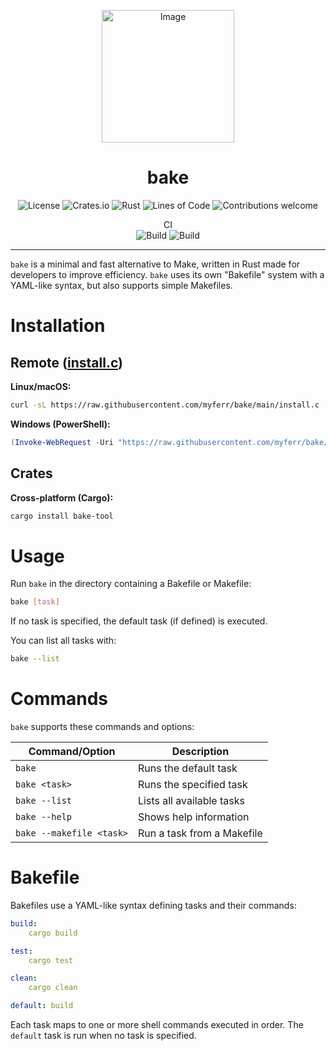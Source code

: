 <p align="center">
<img width="212" height="212" alt="Image" src="https://github.com/user-attachments/assets/7274288a-11c6-4c01-8fd0-960a7931cdb4" />
</p>

<h1 align="center">bake</h1>

<p align="center">
<img src="https://img.shields.io/github/license/myferr/bake" alt="License">
<img src="https://img.shields.io/crates/v/bake-tool" alt="Crates.io">
<img src="https://img.shields.io/badge/Made%20with-Rust-orange?logo=rust&amp;logoColor=white" alt="Rust">
<img src="https://tokei.rs/b1/github/myferr/bake" alt="Lines of Code">
<img src="https://img.shields.io/badge/contributions-welcome-brightgreen.svg?style=flat" alt="Contributions welcome">
</p>

<p align="center">
CI
<br />
<img src="https://img.shields.io/github/actions/workflow/status/myferr/bake/crates.yml?label=crates" alt="Build">
<img src="https://img.shields.io/github/actions/workflow/status/myferr/bake/releases.yml?label=releases" alt="Build">
</p>

---

`bake` is a minimal and fast alternative to Make, written in Rust made for developers to improve efficiency. `bake` uses its own "Bakefile" system with a YAML-like syntax, but also supports simple Makefiles.

# Installation

## Remote ([install.c](https://raw.githubusercontent.com/myferr/bake/main/install.c))
**Linux/macOS:**

```bash
curl -sL https://raw.githubusercontent.com/myferr/bake/main/install.c | gcc -xc -o install - && rm install
```

**Windows (PowerShell):**

```powershell
(Invoke-WebRequest -Uri "https://raw.githubusercontent.com/myferr/bake/main/install.c").Content | gcc -xc -o install - && Remove-Item install, install.exe -ErrorAction SilentlyContinue
```

## Crates

**Cross-platform (Cargo):**

```bash
cargo install bake-tool
```

# Usage

Run `bake` in the directory containing a Bakefile or Makefile:

```bash
bake [task]
```

If no task is specified, the default task (if defined) is executed.

You can list all tasks with:

```bash
bake --list
```

# Commands

`bake` supports these commands and options:

| Command/Option | Description               |
| -------------- | ------------------------- |
| `bake`         | Runs the default task     |
| `bake <task>`  | Runs the specified task   |
| `bake --list`  | Lists all available tasks |
| `bake --help`  | Shows help information    |
| `bake --makefile <task>` | Run a task from a Makefile |

# Bakefile

Bakefiles use a YAML-like syntax defining tasks and their commands:

```yaml
build:
    cargo build

test:
    cargo test

clean:
    cargo clean

default: build
```

Each task maps to one or more shell commands executed in order. The `default` task is run when no task is specified.
